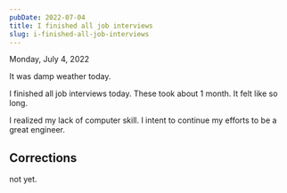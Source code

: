 ```yaml
---
pubDate: 2022-07-04
title: I finished all job interviews
slug: i-finished-all-job-interviews
---
```


Monday, July 4, 2022

It was damp weather today.

I finished all job interviews today. These took about 1 month. It felt like so long.

I realized my lack of computer skill. I intent to continue my efforts to be a great engineer.

## Corrections
not yet.